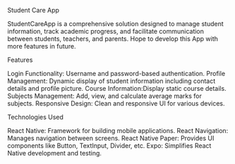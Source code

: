 Student Care App

StudentCareApp is a comprehensive solution designed to manage student information, track academic progress, and facilitate communication between students, teachers, and parents.
Hope to develop this App with more features in future.

Features

Login Functionality: Username and password-based authentication.
Profile Management: Dynamic display of student information including contact details and profile picture.
Course Information:Display static course details.
Subjects Management: Add, view, and calculate average marks for subjects.
Responsive Design: Clean and responsive UI for various devices.

Technologies Used

React Native: Framework for building mobile applications.
React Navigation: Manages navigation between screens.
React Native Paper: Provides UI components like Button, TextInput, Divider, etc.
Expo: Simplifies React Native development and testing.

